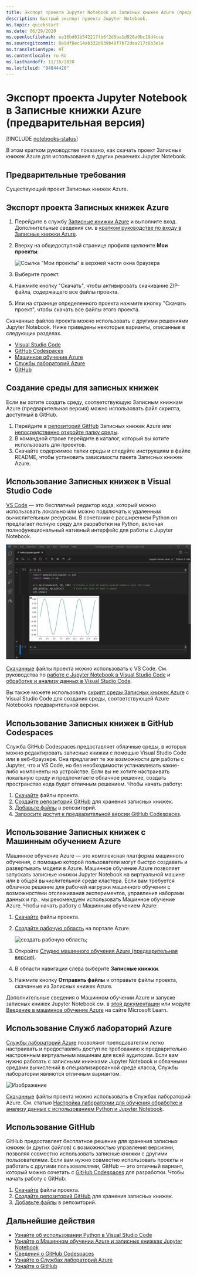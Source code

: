 ```yaml
---
title: Экспорт проекта Jupyter Notebook из Записных книжек Azure (предварительная версия)
description: Быстрый экспорт проекта Jupyter Notebook.
ms.topic: quickstart
ms.date: 06/29/2020
ms.openlocfilehash: ea16bd61b542217fb6f2d5ba1d926a0bc19d4cce
ms.sourcegitcommit: 0a9df8ec14ab332d939b49f7b72dea217c8b3e1e
ms.translationtype: HT
ms.contentlocale: ru-RU
ms.lasthandoff: 11/18/2020
ms.locfileid: "94844426"
---
```

# <a name="quickstart-export-a-jupyter-notebook-project-in-azure-notebooks-preview"></a>Экспорт проекта Jupyter Notebook в Записные книжки Azure (предварительная версия)

[!INCLUDE [notebooks-status](../../includes/notebooks-status.md)]

В этом кратком руководстве показано, как скачать проект Записных книжек Azure для использования в других решениях Jupyter Notebook. 

## <a name="prerequisites"></a>Предварительные требования

Существующий проект Записных книжек Azure.

## <a name="export-an-azure-notebooks-project"></a>Экспорт проекта Записных книжек Azure

1. Перейдите в службу [Записные книжки Azure](https://notebooks.azure.com) и выполните вход. Дополнительные сведения см. в [кратком руководстве по входу в Записные книжки Azure](quickstart-sign-in-azure-notebooks.md).

1. Вверху на общедоступной странице профиля щелкните **Мои проекты**:

    ![Ссылка "Мои проекты" в верхней части окна браузера](media/quickstarts/my-projects-link.png)

1. Выберите проект.
1. Нажмите кнопку "Скачать", чтобы активировать скачивание ZIP-файла, содержащего все файлы проекта.
1. Или на странице определенного проекта нажмите кнопку "Скачать проект", чтобы скачать все файлы этого проекта.

Скачанные файлов проекта можно использовать с другими решениями Jupyter Notebook. Ниже приведены некоторые варианты, описанные в следующих разделах. 
- [Visual Studio Code](#use-notebooks-in-visual-studio-code)
- [GitHub Codespaces](#use-notebooks-in-github-codespaces)
- [Машинное обучение Azure](#use-notebooks-with-azure-machine-learning)
- [Службы лабораторий Azure](#use-azure-lab-services)
- [GitHub](#use-github)

## <a name="create-an-environment-for-notebooks"></a>Создание среды для записных книжек

Если вы хотите создать среду, соответствующую Записным книжкам Azure (предварительная версия) можно использовать файл скрипта, доступный в GitHub.

1. Перейдите в [репозиторий GitHub](https://github.com/microsoft/AzureNotebooks) Записных книжек Azure или [непосредственно откройте папку среды](https://aka.ms/aznbrequirementstxt).
1. В командной строке перейдите в каталог, который вы хотите использовать для проектов.
1. Скачайте содержимое папки среды и следуйте инструкциям в файле README, чтобы установить зависимости пакета Записных книжек Azure.


## <a name="use-notebooks-in-visual-studio-code"></a>Использование Записных книжек в Visual Studio Code

[VS Code](https://code.visualstudio.com/) — это бесплатный редактор кода, который можно использовать локально или можно подключать к удаленным вычислительным ресурсам. В сочетании с расширением Python он предлагает полную среду для разработки на Python, включая полнофункциональный нативный интерфейс для работы с Jupyter Notebook. 

![Поддержка Jupyter Notebook в VS Code](media/vs-code-jupyter-notebook.png)

[Скачанные](#export-an-azure-notebooks-project) файлы проекта можно использовать с VS Code. См. руководства по [работе с Jupyter Notebook в Visual Studio Code](https://code.visualstudio.com/docs/python/jupyter-support) и [обработке и анализу данных в Visual Studio Code](https://code.visualstudio.com/docs/python/data-science-tutorial).

Вы также можете использовать [скрипт среды Записных книжек Azure](#create-an-environment-for-notebooks) с Visual Studio Code для создания среды, соответствующей Azure Notebooks предварительной версии.

## <a name="use-notebooks-in-github-codespaces"></a>Использование Записных книжек в GitHub Codespaces

Служба GitHub Codespaces предоставляет облачные среды, в которых можно редактировать записные книжки с помощью Visual Studio Code или в веб-браузере. Она предлагает те же возможности для работы с Jupyter, что и VS Code, но без необходимости устанавливать какие-либо компоненты на устройстве. Если вы не хотите настраивать локальную среду и предпочитаете облачное решение, создать пространство кода будет отличным решением. Чтобы начать работу:
1. [Скачайте](#export-an-azure-notebooks-project) файлы проекта.
1. [Создайте репозиторий GitHub](https://help.github.com/github/getting-started-with-github/create-a-repo) для хранения записных книжек.   
1. [Добавьте файлы](https://help.github.com/github/managing-files-in-a-repository/adding-a-file-to-a-repository) в репозиторий.
1. [Запросите доступ к предварительной версии GitHub Codespaces](https://github.com/features/codespaces).

## <a name="use-notebooks-with-azure-machine-learning"></a>Использование Записных книжек с Машинным обучением Azure

Машинное обучение Azure — это комплексная платформа машинного обучения, с помощью которой пользователи могут быстро создавать и развертывать модели в Azure. Машинное обучение Azure позволяет запускать записные книжки Jupyter Notebook на виртуальной машине или в общей вычислительной среде кластера. Если вам требуется облачное решение для рабочей нагрузки машинного обучения с возможностями отслеживания экспериментов, управления наборами данных и пр., мы рекомендуем использовать Машинное обучение Azure. Чтобы начать работу с Машинным обучением Azure:

1. [Скачайте](#export-an-azure-notebooks-project) файлы проекта.
1. [Создайте рабочую область](../machine-learning/how-to-manage-workspace.md) на портале Azure.

   ![создать рабочую область;](../machine-learning/media/how-to-manage-workspace/create-workspace.gif)
 
1. Откройте [Студию машинного обучения Azure (предварительная версия)](https://ml.azure.com/).
1. В области навигации слева выберите **Записные книжки**.
1. Нажмите кнопку **Отправить файлы** и отправьте файлы проекта, скачанные из Записных книжек Azure.

Дополнительные сведения о Машинном обучении Azure и запуске записных книжек Jupyter Notebook см. в [этой документации](../machine-learning/how-to-run-jupyter-notebooks.md) или модуле [Введение в машинное обучение Azure](/learn/modules/intro-to-azure-machine-learning-service/) на сайте Microsoft Learn.


## <a name="use-azure-lab-services"></a>Использование Служб лабораторий Azure

[Службы лабораторий Azure](https://azure.microsoft.com/services/lab-services/) позволяют преподавателям легко настраивать и предоставлять доступ по требованию к предварительно настроенным виртуальным машинам для всей аудитории. Если вам нужно работать с записными книжками Jupyter Notebook и облачными средами вычислений в специализированной среде класса, Службы лаборатории являются отличным вариантом.

![Изображение](../lab-services/media/tutorial-setup-classroom-lab/new-lab-button.png)

 [Скачанные](#export-an-azure-notebooks-project) файлы проекта можно использовать в Службах лабораторий Azure. См. статью [Настройка лаборатории для обучения обработке и анализу данных с использованием Python и Jupyter Notebook](../lab-services/class-type-jupyter-notebook.md).

## <a name="use-github"></a>Использование GitHub

GitHub предоставляет бесплатное решение для хранения записных книжек (и других файлов) с возможностью управления версиями, позволяя совместно использовать записные книжки с другими пользователями. Если вам нужно совместно использовать проекты и работать с другими пользователями, GitHub — это отличный вариант, который можно сочетать с [GitHub Codespaces](#use-notebooks-in-github-codespaces) для разработки. Чтобы начать работу с GitHub:

1. [Скачайте](#export-an-azure-notebooks-project) файлы проекта.
1. [Создайте репозиторий GitHub](https://help.github.com/github/getting-started-with-github/create-a-repo) для хранения записных книжек. 
1. [Добавьте файлы](https://help.github.com/github/managing-files-in-a-repository/adding-a-file-to-a-repository) в репозиторий.

## <a name="next-steps"></a>Дальнейшие действия

- [Узнайте об использовании Python в Visual Studio Code](https://code.visualstudio.com/docs/python/python-tutorial)
- [Узнайте о Машинном обучении Azure и записных книжках Jupyter Notebook](../machine-learning/how-to-run-jupyter-notebooks.md)
- [Сведения о GitHub Codespaces](https://github.com/features/codespaces)
- [Узнайте о Службах лабораторий Azure](https://azure.microsoft.com/services/lab-services/)
- [Узнайте о GitHub](https://help.github.com/github/getting-started-with-github/)